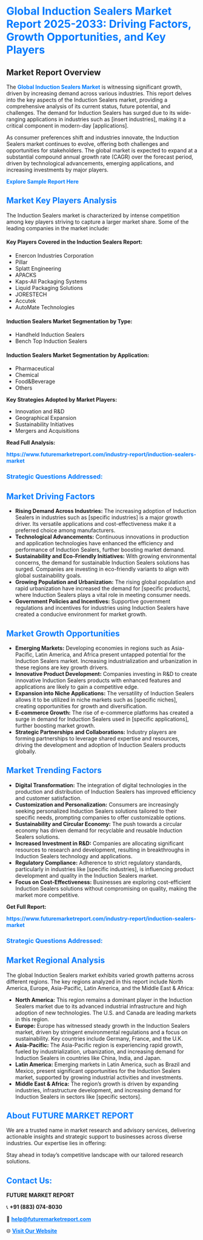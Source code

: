 <h1 style="color: #007BFF;">Global Induction Sealers Market Report 2025-2033: Driving Factors, Growth Opportunities, and Key Players</h1>

<section id="overview">
<h2>Market Report Overview</h2>
<p>The <a href="https://www.futuremarketreport.com/industry-report/induction-sealers-market" style="color: #007BFF; text-decoration: none;"><strong>Global Induction Sealers Market</strong></a> is witnessing significant growth, driven by increasing demand across various industries. This report delves into the key aspects of the Induction Sealers market, providing a comprehensive analysis of its current status, future potential, and challenges. The demand for Induction Sealers has surged due to its wide-ranging applications in industries such as [insert industries], making it a critical component in modern-day [applications].</p>
<p>As consumer preferences shift and industries innovate, the Induction Sealers market continues to evolve, offering both challenges and opportunities for stakeholders. The global market is expected to expand at a substantial compound annual growth rate (CAGR) over the forecast period, driven by technological advancements, emerging applications, and increasing investments by major players.</p>
</section>

<section id="overview">
<p><a href="https://www.futuremarketreport.com/request-sample/reportId=88215" style="color: #007BFF; text-decoration: none;"><strong>Explore Sample Report Here</strong></a></p>
</section>

<section id="key-players">
<h2 style="color: #007BFF;">Market Key Players Analysis</h2>
<p>The Induction Sealers market is characterized by intense competition among key players striving to capture a larger market share. Some of the leading companies in the market include:</p>
<h4>Key Players Covered in the Induction Sealers Report:</h4>
<ul><li>Enercon Industries Corporation</li><li>Pillar</li><li>Splatt Engineering</li><li>APACKS</li><li>Kaps-All Packaging Systems</li><li>Liquid Packaging Solutions</li><li>JORESTECH</li><li>Accutek</li><li>AutoMate Technologies</li></ul>
<h4>Induction Sealers Market Segmentation by Type:</h4>
<ul><li>Handheld Induction Sealers</li><li>Bench Top Induction Sealers</li></ul>

<h4>Induction Sealers Market Segmentation by Application:</h4>
<ul><li>Pharmaceutical</li><li>Chemical</li><li>Food&amp;Beverage</li><li>Others</li></ul>
<p><strong>Key Strategies Adopted by Market Players:</strong></p>
<ul>
<li>Innovation and R&D</li>
<li>Geographical Expansion</li>
<li>Sustainability Initiatives</li>
<li>Mergers and Acquisitions</li>
</ul>
</section>

<section>
<p><strong>Read Full Analysis: </strong></p><a href="https://www.futuremarketreport.com/industry-report/induction-sealers-market" style="color: #007BFF; text-decoration: none;"><strong>https://www.futuremarketreport.com/industry-report/induction-sealers-market</strong></a>
<h3 style="color: #007BFF;">Strategic Questions Addressed:</h3>
</section>

<section id="driving-factors">
<h2 style="color: #007BFF;">Market Driving Factors</h2>
<ul>
<li><strong>Rising Demand Across Industries:</strong> The increasing adoption of Induction Sealers in industries such as [specific industries] is a major growth driver. Its versatile applications and cost-effectiveness make it a preferred choice among manufacturers.</li>
<li><strong>Technological Advancements:</strong> Continuous innovations in production and application technologies have enhanced the efficiency and performance of Induction Sealers, further boosting market demand.</li>
<li><strong>Sustainability and Eco-Friendly Initiatives:</strong> With growing environmental concerns, the demand for sustainable Induction Sealers solutions has surged. Companies are investing in eco-friendly variants to align with global sustainability goals.</li>
<li><strong>Growing Population and Urbanization:</strong> The rising global population and rapid urbanization have increased the demand for [specific products], where Induction Sealers plays a vital role in meeting consumer needs.</li>
<li><strong>Government Policies and Incentives:</strong> Supportive government regulations and incentives for industries using Induction Sealers have created a conducive environment for market growth.</li>
</ul>
</section>

<section id="growth-opportunities">
<h2 style="color: #007BFF;">Market Growth Opportunities</h2>
<ul>
<li><strong>Emerging Markets:</strong> Developing economies in regions such as Asia-Pacific, Latin America, and Africa present untapped potential for the Induction Sealers market. Increasing industrialization and urbanization in these regions are key growth drivers.</li>
<li><strong>Innovative Product Development:</strong> Companies investing in R&D to create innovative Induction Sealers products with enhanced features and applications are likely to gain a competitive edge.</li>
<li><strong>Expansion into Niche Applications:</strong> The versatility of Induction Sealers allows it to be utilized in niche markets such as [specific niches], creating opportunities for growth and diversification.</li>
<li><strong>E-commerce Growth:</strong> The rise of e-commerce platforms has created a surge in demand for Induction Sealers used in [specific applications], further boosting market growth.</li>
<li><strong>Strategic Partnerships and Collaborations:</strong> Industry players are forming partnerships to leverage shared expertise and resources, driving the development and adoption of Induction Sealers products globally.</li>
</ul>
</section>

<section id="trending-factors">
<h2 style="color: #007BFF;">Market Trending Factors</h2>
<ul>
<li><strong>Digital Transformation:</strong> The integration of digital technologies in the production and distribution of Induction Sealers has improved efficiency and customer satisfaction.</li>
<li><strong>Customization and Personalization:</strong> Consumers are increasingly seeking personalized Induction Sealers solutions tailored to their specific needs, prompting companies to offer customizable options.</li>
<li><strong>Sustainability and Circular Economy:</strong> The push towards a circular economy has driven demand for recyclable and reusable Induction Sealers solutions.</li>
<li><strong>Increased Investment in R&D:</strong> Companies are allocating significant resources to research and development, resulting in breakthroughs in Induction Sealers technology and applications.</li>
<li><strong>Regulatory Compliance:</strong> Adherence to strict regulatory standards, particularly in industries like [specific industries], is influencing product development and quality in the Induction Sealers market.</li>
<li><strong>Focus on Cost-Effectiveness:</strong> Businesses are exploring cost-efficient Induction Sealers solutions without compromising on quality, making the market more competitive.</li>
</ul>
</section>

<section>
<p><strong>Get Full Report: </strong></p><a href="https://www.futuremarketreport.com/industry-report/induction-sealers-market" style="color: #007BFF; text-decoration: none;"><strong>https://www.futuremarketreport.com/industry-report/induction-sealers-market</strong></a>
<h3 style="color: #007BFF;">Strategic Questions Addressed:</h3>
</section>


<section id="regional-analysis">
<h2 style="color: #007BFF;">Market Regional Analysis</h2>
<p>The global Induction Sealers market exhibits varied growth patterns across different regions. The key regions analyzed in this report include North America, Europe, Asia-Pacific, Latin America, and the Middle East & Africa:</p>
<ul>
<li><strong>North America:</strong> This region remains a dominant player in the Induction Sealers market due to its advanced industrial infrastructure and high adoption of new technologies. The U.S. and Canada are leading markets in this region.</li>
<li><strong>Europe:</strong> Europe has witnessed steady growth in the Induction Sealers market, driven by stringent environmental regulations and a focus on sustainability. Key countries include Germany, France, and the U.K.</li>
<li><strong>Asia-Pacific:</strong> The Asia-Pacific region is experiencing rapid growth, fueled by industrialization, urbanization, and increasing demand for Induction Sealers in countries like China, India, and Japan.</li>
<li><strong>Latin America:</strong> Emerging markets in Latin America, such as Brazil and Mexico, present significant opportunities for the Induction Sealers market, supported by growing industrial activities and investments.</li>
<li><strong>Middle East & Africa:</strong> The region’s growth is driven by expanding industries, infrastructure development, and increasing demand for Induction Sealers in sectors like [specific sectors].</li>
</ul>
</section>

<footer>
<h2 style="color: #007BFF;">About FUTURE MARKET REPORT</h2>
<p>We are a trusted name in market research and advisory services, delivering actionable insights and strategic support to businesses across diverse industries. Our expertise lies in offering:</p>

<p>Stay ahead in today’s competitive landscape with our tailored research solutions.</p>

<h2 style="color: #007BFF;">Contact Us:</h2>
<p><strong>FUTURE MARKET REPORT</strong></p>
<p>📞 <strong>+91 (883) 074-8030</strong></p>
<p>📧 <strong><a href="mailto:help@futuremarketreport.com" style="color: #007BFF;">help@futuremarketreport.com</a></strong></p>
<p>🌐 <strong><a href="https://www.futuremarketreport.com/" style="color: #007BFF;">Visit Our Website</a></strong></p>
</footer>